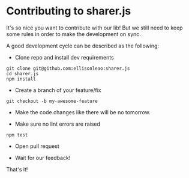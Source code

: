 Contributing to sharer.js
=========================

It's so nice you want to contribute with our lib! But we still need to keep some rules in order to make the development on sync.

A good development cycle can be described as the following:

- Clone repo and install dev requirements

```
git clone git@github.com:ellisonleao:sharer.js
cd sharer.js
npm install
```

- Create a branch of your feature/fix

```
git checkout -b my-awesome-feature
```

- Make the code changes like there will be no tomorrow.

- Make sure no lint errors are raised

```
npm test
```

- Open pull request

- Wait for our feedback!


That's it!
